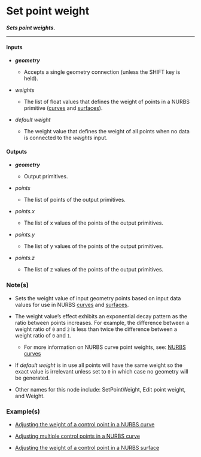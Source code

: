 # Set point weight

**_Sets point weights._**

---


#### Inputs

* **_geometry_**

  * Accepts a single geometry connection (unless the SHIFT key is held).

* _weights_

  * The list of float values that defines the weight of points in a NURBS primitive ([curves](/concepts/GeneralConcepts/nurbsCurve.md) and [surfaces](/concepts/GeneralConcepts/nurbsSurface.md)). 

* _default weight_

  * The weight value that defines the weight of all points when no data is connected to the _weights_ input.


#### Outputs

* **_geometry_**

  * Output primitives.

* _points_

  * The list of points of the output primitives.

* _points.x_

  * The list of x values of the points of the output primitives.

* _points.y_

  * The list of y values of the points of the output primitives.

* _points.z_

  * The list of z values of the points of the output primitives.


### Note(s)

* Sets the weight value of input geometry points based on input data values for use in NURBS [curves](/concepts/GeneralConcepts/nurbsCurve.md) and [surfaces](/concepts/GeneralConcepts/nurbsSurface.md).

* The weight value’s effect exhibits an exponential decay pattern as the ratio between points increases. For example, the difference between a weight ratio of `0` and `2` is less than twice the difference between a weight ratio of `0` and `1`.

    * For more information on NURBS curve point weights, see: [NURBS curves](/concepts/GeneralConcepts/nurbsCurve.md)

* If _default weight_ is in use all points will have the same weight so the exact value is irrelevant unless set to `0` in which case no geometry will be generated.

* Other names for this node include: SetPointWeight, Edit point weight, and Weight.


### Example(s)

* <a href="https://creator.trimble.com/graph?assetURI=whp:fda9e49d-ec22-4f59-bf1b-388973b49b08&version=latest" target="_blank">Adjusting the weight of a control point in a NURBS curve</a>

* <a href="https://creator.trimble.com/graph?assetURI=whp:be6d8d9c-71b0-49c9-a46f-a1adfa531cb7&version=latest" target="_blank">Adjusting multiple control points in a NURBS curve</a>

* <a href="https://creator.trimble.com/graph?assetURI=whp:91003498-1edb-4de9-afa0-c31086a66e51&version=latest" target="_blank">Adjusting the weight of a control point in a NURBS surface</a>